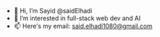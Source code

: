 - 👋 Hi, I’m Sayid @saidElhadi
- 👀 I’m interested in full-stack web dev and AI
- 📫 Here's my email: said.elhadi1080@gmail.com

<!---
saidElhadi/saidElhadi is a ✨ special ✨ repository because its `README.md` (this file) appears on your GitHub profile.
You can click the Preview link to take a look at your changes.
--->
